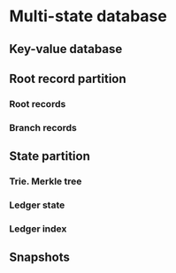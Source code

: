 # Multi-state database

## Key-value database

## Root record partition

### Root records

### Branch records

## State partition

### Trie. Merkle tree

### Ledger state

### Ledger index

## Snapshots